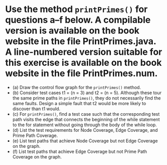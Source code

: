 # Use the method `printPrimes()` for questions a–f below. A compilable version is available on the book website in the file PrintPrimes.java. A line-numbered version suitable for this exercise is available on the book website in the file PrintPrimes.num.
* (a) Draw the control flow graph for the `printPrimes()` method.
* (b) Consider test cases t1 = (n = 3) and t2 = (n = 5). Although these tour the same prime paths in `printPrimes()`, they do not necessarily find the same faults. Design a simple fault that t2 would be more likely to discover than t1 would.
* (c) For `printPrimes()`, find a test case such that the corresponding test path visits the edge that connects the beginning of the while statement to the for statement without going through the body of the while loop.
* (d) List the test requirements for Node Coverage, Edge Coverage, and Prime Path Coverage.
* (e) List test paths that achieve Node Coverage but not Edge
Coverage on the graph.
* (f) List test paths that achieve Edge Coverage but not Prime Path Coverage on the graph.
